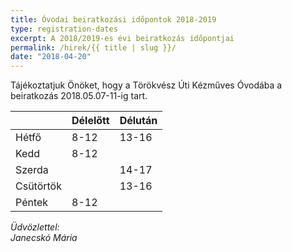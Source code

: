 ```yaml
---
title: Óvodai beiratkozási időpontok 2018-2019
type: registration-dates
excerpt: A 2018/2019-es évi beiratkozás időpontjai
permalink: /hirek/{{ title | slug }}/
date: "2018-04-20"
---
```


Tájékoztatjuk Önöket, hogy a Törökvész Úti Kézműves Óvodába a beiratkozás 2018.05.07-11-ig tart.

||Délelőtt|Délután|
|--- |--- |--- |
|Hétfő|8-12|13-16|
|Kedd|8-12||
|Szerda||14-17|
|Csütörtök||13-16|
|Péntek|8-12||

*Üdvözlettel:*<br>
*Janecskó Mária*